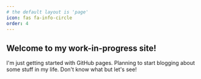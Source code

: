 ```yaml
---
# the default layout is 'page'
icon: fas fa-info-circle
order: 4
---
```

## Welcome to my work-in-progress site!

I'm just getting started with GitHub pages. Planning to start blogging about some stuff in my life. Don't know what but let's see!

<!-- > Add Markdown syntax content to file `_tabs/about.md`{: .filepath } and it will show up on this page.
{: .prompt-tip } -->
